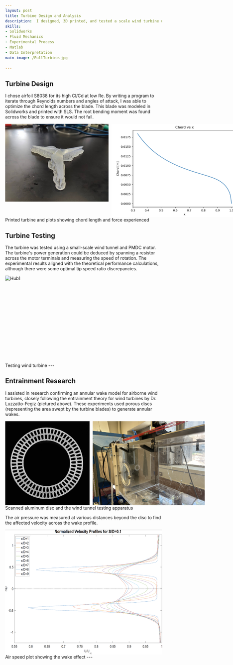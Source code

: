 ```yaml
---
layout: post
title: Turbine Design and Analysis
description:  I designed, 3D printed, and tested a scale wind turbine using XFOIL to test optimal rotor theory. I later experimented on airborne wind turbines by taking wind tunnel wake measurements and validating entrainment theory models.
skills: 
- Solidworks
- Fluid Mechanics
- Experimental Process
- Matlab
- Data Interpretation
main-image: /FullTurbine.jpg

---
```


## Turbine Design 
I chose airfoil S8038 for its high Cl/Cd at low Re. By writing a program to iterate through Reynolds numbers and angles of attack, I was able to optimize the chord length across the blade. This blade was modeled in Solidworks and printed with SLS. The root bending moment was found across the blade to ensure it would not fail. 

<div style="display: flex; gap: 10px;">
  <img src="/imagesreal/printedturbine.jpg" height="250" alt="Hub2">
  <img src="/imagesreal/ChordRefinement.png" height="300" alt="Hub1">
  <img src="/imagesreal/ForceDistribution.png" height="300" alt="Hub3">
</div>
Printed turbine and plots showing chord length and force experienced

## Turbine Testing
The turbine was tested using a small-scale wind tunnel and PMDC motor. The turbine's power generation could be deduced by spanning a resistor across the motor terminals and measuring the speed of rotation. The experimental results aligned with the theoretical performance calculations, although there were some optimal tip speed ratio discrepancies. 

<div style="display: flex; gap: 10px;">
  <img src="/imagesreal/TunnelTesting.PNG" height="280" alt="Hub1">
</div>
Testing wind turbine 
---

## Entrainment Research
I assisted in research confirming an annular wake model for airborne wind turbines, closely following the entrainment theory for wind turbines by Dr. Luzzatto-Fegiz (pictured above). These experiments used porous discs (representing the area swept by the turbine blades) to generate annular wakes. 

<div style="display: flex; gap: 10px;">
  <img src="/imagesreal/Scanned.jpeg" height="270" alt="Hub1">
  <img src="/imagesreal/Stringing.jpg" height="270" alt="Hub2">
</div>
Scanned aluminum disc and the wind tunnel testing apparatus

<br>

The air pressure was measured at various distances beyond the disc to find the affected velocity across the wake profile. 
<div style="display: flex; gap: 10px;">
  <img src="/imagesreal/AL10v1.png" height="400" alt="Hub1">
</div>
Air speed plot showing the wake effect
---
